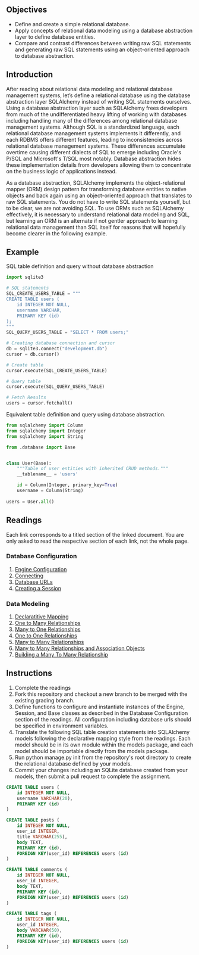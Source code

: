 ## Objectives
- Define and create a simple relational database.
- Apply concepts of relational data modeling using a database abstraction layer
to define database entities.
- Compare and contrast differences between writing raw SQL statements and generating
raw SQL statements using an object-oriented approach to database abstraction. 

## Introduction
After reading about relational data modeling and relational database management
systems, let’s define a relational database using the database abstraction layer
SQLAlchemy instead of writing SQL statements ourselves. Using a database
abstraction layer such as SQLAlchemy frees developers from much of the
undifferentiated heavy lifting of working with databases including handling
many of the differences among relational database management systems. Although
SQL is a standardized language, each relational database management systems
implements it differently, and each RDBMS offers different features, leading to
inconsistencies across relational database management systems. These differences
accumulate overtime causing different dialects of SQL to emerge including Oracle's
P/SQL and Microsoft's T/SQL most notably. Database abstraction hides these
implementation details from developers allowing them to concentrate on the
business logic of applications instead.

As a database abstraction, SQLAlchemy implements the object-relational mapper
(ORM) design pattern for transforming database entities to native objects and 
back again using an object-oriented approach that translates to raw SQL
statements. You do not have to write SQL statements yourself, but to be clear,
we are not avoiding SQL. To use ORMs such as SQLAlchemy effectively, it is
necessary to understand relational data modeling and SQL, but learning an ORM
is an alternate if not gentler approach to learning relational data management
than SQL itself for reasons that will hopefully become clearer in the
following example.


## Example

SQL table definition and query without database abstraction
```python
import sqlite3

# SQL statements
SQL_CREATE_USERS_TABLE = """
CREATE TABLE users (
	id INTEGER NOT NULL, 
	username VARCHAR, 
	PRIMARY KEY (id)
);
"""
SQL_QUERY_USERS_TABLE = "SELECT * FROM users;"

# Creating database connection and cursor
db = sqlite3.connect("development.db")
cursor = db.cursor()

# Create table
cursor.execute(SQL_CREATE_USERS_TABLE)

# Query table
cursor.execute(SQL_QUERY_USERS_TABLE)

# Fetch Results
users = cursor.fetchall()
```
Equivalent table definition and query using database abstraction.
```python
from sqlalchemy import Column
from sqlalchemy import Integer
from sqlalchemy import String

from .database import Base


class User(Base):
    """Table of user entities with inherited CRUD methods."""
    __tablename__ = 'users'

    id = Column(Integer, primary_key=True)
    username = Column(String)
    
users = User.all()
```





## Readings
Each link corresponds to a titled section of the linked document. You are only
asked to read the respective section of each link, not the whole page.

### Database Configuration
1. [Engine Configuration](https://docs.sqlalchemy.org/en/latest/core/engines.html#engine-configuration)
2. [Connecting](https://docs.sqlalchemy.org/en/latest/orm/tutorial.html#connecting)
3. [Database URLs](https://docs.sqlalchemy.org/en/latest/core/engines.html#database-urls)
2. [Creating a Session](https://docs.sqlalchemy.org/en/latest/orm/tutorial.html#creating-a-session)
### Data Modeling
1. [Declaratitive Mapping](https://docs.sqlalchemy.org/en/latest/orm/mapping_styles.html#declarative-mapping)
2. [One to Many Relationships](https://docs.sqlalchemy.org/en/latest/orm/basic_relationships.html#one-to-many)
3. [Many to One Relationships](https://docs.sqlalchemy.org/en/latest/orm/basic_relationships.html#many-to-one)
4. [One to One Relationships](https://docs.sqlalchemy.org/en/latest/orm/basic_relationships.html#one-to-one)
5. [Many to Many Relationships](https://docs.sqlalchemy.org/en/latest/orm/basic_relationships.html#many-to-many)
6. [Many to Many Relationships and Association Objects](https://docs.sqlalchemy.org/en/latest/orm/basic_relationships.html#association-object)
7. [Building a Many To Many Relationship](https://docs.sqlalchemy.org/en/latest/orm/tutorial.html#orm-tutorial-many-to-many)


## Instructions
1. Complete the readings
2. Fork this repository and checkout a new branch to be merged with the existing
grading branch.
3. Define functions to configure and instantiate instances of the Engine, Session,
and Base classes as described in the Database Configuration section of the readings.
All configuration including database urls should be specified in environment variables.
4. Translate the following SQL table creation statements into SQLAlchemy models
following the declarative mapping style from the readings. Each model should be
in its own module within the models package, and each model should be importable
directly from the models package.
5. Run python manage.py init from the repository's root directory to create the
relational database defined by your models.
6. Commit your changes including an SQLite database created from your models,
then submit a pull request to complete the assignment.


```sql
CREATE TABLE users (
	id INTEGER NOT NULL, 
	username VARCHAR(20), 
	PRIMARY KEY (id)
)
```

```sql
CREATE TABLE posts (
	id INTEGER NOT NULL, 
	user_id INTEGER, 
	title VARCHAR(255), 
	body TEXT, 
	PRIMARY KEY (id), 
 	FOREIGN KEY(user_id) REFERENCES users (id)
)
```

```sql
CREATE TABLE comments (
	id INTEGER NOT NULL, 
	user_id INTEGER, 
	body TEXT, 
	PRIMARY KEY (id), 
	FOREIGN KEY(user_id) REFERENCES users (id)
)
```

```sql
CREATE TABLE tags (
	id INTEGER NOT NULL, 
	user_id INTEGER, 
	body VARCHAR(50), 
	PRIMARY KEY (id), 
	FOREIGN KEY(user_id) REFERENCES users (id)
)
```


```sql

```
